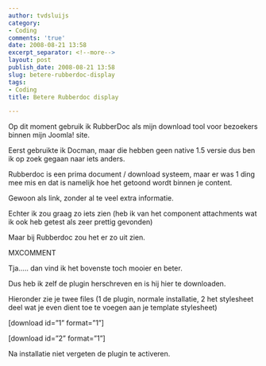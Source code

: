 ```yaml
---
author: tvdsluijs
category:
- Coding
comments: 'true'
date: 2008-08-21 13:58
excerpt_separator: <!--more-->
layout: post
publish_date: 2008-08-21 13:58
slug: betere-rubberdoc-display
tags:
- Coding
title: Betere Rubberdoc display

---
```

Op dit moment gebruik ik RubberDoc als mijn download tool voor bezoekers
binnen mijn Joomla! site.  
  
Eerst gebruikte ik Docman, maar die hebben geen native 1.5 versie dus ben ik
op zoek gegaan naar iets anders.  
  
Rubberdoc is een prima document / download systeem, maar er was 1 ding mee mis
en dat is namelijk hoe het getoond wordt binnen je content.  
  
Gewoon als link, zonder al te veel extra informatie.  
  
Echter ik zou graag zo iets zien (heb ik van het component attachments wat ik
ook heb getest als zeer prettig gevonden)  
  
Maar bij Rubberdoc zou het er zo uit zien.  
  
MXCOMMENT  
  
Tja….. dan vind ik het bovenste toch mooier en beter.  
  
Dus heb ik zelf de plugin herschreven en is hij hier te downloaden.  
  
Hieronder zie je twee files (1 de plugin, normale installatie, 2 het
stylesheet deel wat je even dient toe te voegen aan je template stylesheet)  
  
[download id=”1” format=”1”]  
  
[download id=”2” format=”1”]  
  
Na installatie niet vergeten de plugin te activeren.

